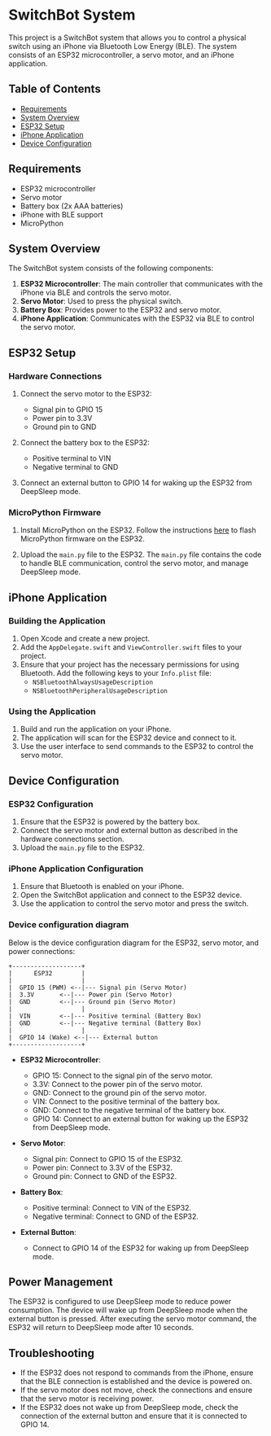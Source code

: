 # SwitchBot System

This project is a SwitchBot system that allows you to control a physical switch using an iPhone via Bluetooth Low Energy (BLE). The system consists of an ESP32 microcontroller, a servo motor, and an iPhone application.

## Table of Contents

- [Requirements](#requirements)
- [System Overview](#system-overview)
- [ESP32 Setup](#esp32-setup)
- [iPhone Application](#iphone-application)
- [Device Configuration](#device-configuration)

## Requirements

- ESP32 microcontroller
- Servo motor
- Battery box (2x AAA batteries)
- iPhone with BLE support
- MicroPython

## System Overview

The SwitchBot system consists of the following components:

1. **ESP32 Microcontroller**: The main controller that communicates with the iPhone via BLE and controls the servo motor.
2. **Servo Motor**: Used to press the physical switch.
3. **Battery Box**: Provides power to the ESP32 and servo motor.
4. **iPhone Application**: Communicates with the ESP32 via BLE to control the servo motor.

## ESP32 Setup

### Hardware Connections

1. Connect the servo motor to the ESP32:
   - Signal pin to GPIO 15
   - Power pin to 3.3V
   - Ground pin to GND

2. Connect the battery box to the ESP32:
   - Positive terminal to VIN
   - Negative terminal to GND

3. Connect an external button to GPIO 14 for waking up the ESP32 from DeepSleep mode.

### MicroPython Firmware

1. Install MicroPython on the ESP32. Follow the instructions [here](https://docs.micropython.org/en/latest/esp32/tutorial/intro.html) to flash MicroPython firmware on the ESP32.

2. Upload the `main.py` file to the ESP32. The `main.py` file contains the code to handle BLE communication, control the servo motor, and manage DeepSleep mode.

## iPhone Application

### Building the Application

1. Open Xcode and create a new project.
2. Add the `AppDelegate.swift` and `ViewController.swift` files to your project.
3. Ensure that your project has the necessary permissions for using Bluetooth. Add the following keys to your `Info.plist` file:
   - `NSBluetoothAlwaysUsageDescription`
   - `NSBluetoothPeripheralUsageDescription`

### Using the Application

1. Build and run the application on your iPhone.
2. The application will scan for the ESP32 device and connect to it.
3. Use the user interface to send commands to the ESP32 to control the servo motor.

## Device Configuration

### ESP32 Configuration

1. Ensure that the ESP32 is powered by the battery box.
2. Connect the servo motor and external button as described in the hardware connections section.
3. Upload the `main.py` file to the ESP32.

### iPhone Application Configuration

1. Ensure that Bluetooth is enabled on your iPhone.
2. Open the SwitchBot application and connect to the ESP32 device.
3. Use the application to control the servo motor and press the switch.

### Device configuration diagram

Below is the device configuration diagram for the ESP32, servo motor, and power connections:

```
+-------------------+
|      ESP32        |
|                   |
|  GPIO 15 (PWM) <--|--- Signal pin (Servo Motor)
|  3.3V       <--|--- Power pin (Servo Motor)
|  GND        <--|--- Ground pin (Servo Motor)
|                   |
|  VIN        <--|--- Positive terminal (Battery Box)
|  GND        <--|--- Negative terminal (Battery Box)
|                   |
|  GPIO 14 (Wake) <--|--- External button
+-------------------+
```

* **ESP32 Microcontroller**:
  * GPIO 15: Connect to the signal pin of the servo motor.
  * 3.3V: Connect to the power pin of the servo motor.
  * GND: Connect to the ground pin of the servo motor.
  * VIN: Connect to the positive terminal of the battery box.
  * GND: Connect to the negative terminal of the battery box.
  * GPIO 14: Connect to an external button for waking up the ESP32 from DeepSleep mode.

* **Servo Motor**:
  * Signal pin: Connect to GPIO 15 of the ESP32.
  * Power pin: Connect to 3.3V of the ESP32.
  * Ground pin: Connect to GND of the ESP32.

* **Battery Box**:
  * Positive terminal: Connect to VIN of the ESP32.
  * Negative terminal: Connect to GND of the ESP32.

* **External Button**:
  * Connect to GPIO 14 of the ESP32 for waking up from DeepSleep mode.

## Power Management

The ESP32 is configured to use DeepSleep mode to reduce power consumption. The device will wake up from DeepSleep mode when the external button is pressed. After executing the servo motor command, the ESP32 will return to DeepSleep mode after 10 seconds.

## Troubleshooting

- If the ESP32 does not respond to commands from the iPhone, ensure that the BLE connection is established and the device is powered on.
- If the servo motor does not move, check the connections and ensure that the servo motor is receiving power.
- If the ESP32 does not wake up from DeepSleep mode, check the connection of the external button and ensure that it is connected to GPIO 14.
